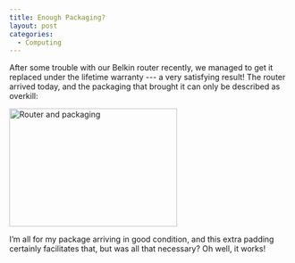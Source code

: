 ```yaml
---
title: Enough Packaging?
layout: post
categories:
  - Computing
---
```

After some trouble with our Belkin router recently, we managed to get it replaced under the lifetime warranty --- a very satisfying result! The router arrived today, and the packaging that brought it can only be described as overkill:

[<img class="alignnone size-medium wp-image-237" src="http://cmbuckley.co.uk/files/2007/09/router-300x212.jpg" alt="Router and packaging" width="300" height="212" srcset="https://cmbuckley.co.uk/files/2007/09/router-300x212.jpg 300w, https://cmbuckley.co.uk/files/2007/09/router-423x300.jpg 423w, https://cmbuckley.co.uk/files/2007/09/router.jpg 600w" sizes="(max-width: 300px) 100vw, 300px" />](http://cmbuckley.co.uk/files/2007/09/router.jpg)

I’m all for my package arriving in good condition, and this extra padding certainly facilitates that, but was all that necessary? Oh well, it works!